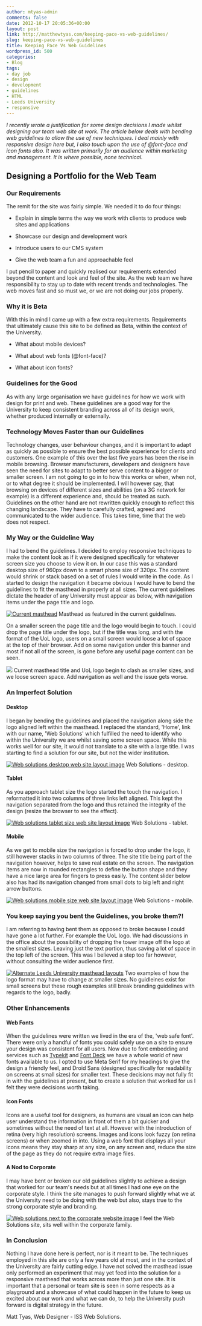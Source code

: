 ```yaml
---
author: mtyas-admin
comments: false
date: 2012-10-17 20:05:36+00:00
layout: post
link: http://matthewtyas.com/keeping-pace-vs-web-guidelines/
slug: keeping-pace-vs-web-guidelines
title: Keeping Pace Vs Web Guidelines
wordpress_id: 500
categories:
- Blog
tags:
- day job
- design
- development
- guidelines
- HTML
- Leeds University
- responsive
---
```


_I recently wrote a justification for some design decisions I made whilst designing our team web site at work. The article below deals with bending web guidelines to allow the use of new techniques. I deal mainly with responsive design here but, I also touch upon the use of @font-face and icon fonts also. It was written primarily for an audience within marketing and management. It is where possible, none technical._



## Designing a Portfolio for the Web Team





### Our Requirements





The remit for the site was fairly simple. We needed it to do four things:







  * Explain in simple terms the way we work with clients to produce web sites and applications

	
  * Showcase our design and development work

	
  * Introduce users to our CMS system

	
  * Give the web team a fun and approachable feel





I put pencil to paper and quickly realised our requirements extended beyond the content and look and feel of the site. As the web team we have responsibility to stay up to date with recent trends and technologies. The web moves fast and so must we, or we are not doing our jobs properly.


					


### Why it is Beta





With this in mind I came up with a few extra requirements. Requirements that ultimately cause this site to be defined as Beta, within the context of the University.






	
  * What about mobile devices?

	
  * What about web fonts (@font-face)?

	
  * What about icon fonts?





### Guidelines for the Good





As with any large organisation we have guidelines for how we work with design for print and web. These guidelines are a good way for the University to keep consistent branding across all of its design work, whether produced internally or externally.





### Technology Moves Faster than our Guidelines





Technology changes, user behaviour changes, and it is important to adapt as quickly as possible to ensure the best possible experience for clients and customers. One example of this over the last five years has been the rise in mobile browsing. Browser manufacturers, developers and designers have seen the need for sites to adapt to better serve content to a bigger or smaller screen. I am not going to go in to how this works or when, when not, or to what degree it should be implemented. I will however say, that browsing on devices of different sizes and abilities (on a 3G network for example) is a different experience and, should be treated as such. Guidelines on the other hand are not rewritten quickly enough to reflect this changing landscape. They have to carefully crafted, agreed and communicated to the wider audience. This takes time, time that the web does not respect.





### My Way or the Guideline Way





I had to bend the guidelines. I decided to employ responsive techniques to make the content look as if it were designed specifically for whatever screen size you choose to view it on. In our case this was a standard desktop size of 960px down to a smart phone size of 320px. The content would shrink or stack based on a set of rules I would write in the code. As I started to design the navigation it became obvious I would have to bend the guidelines to fit the masthead in properly at all sizes. The current guidelines dictate the header of any University must appear as below, with navigation items under the page title and logo.




[![Current masthead](http://matthewtyas.com/wp-content/uploads/2012/05/masthead.png)](http://matthewtyas.com/wp-content/uploads/2012/05/masthead.png)
Masthead as featured in the current guidelines.




On a smaller screen the page title and the logo would begin to touch. I could drop the page title under the logo, but if the title was long, and with the format of the UoL logo, users on a small screen would loose a lot of space at the top of their browser. Add on some navigation under this banner and most if not all of the screen, is gone before any useful page content can be seen.




[![](http://matthewtyas.com/wp-content/uploads/2012/05/masthead-mobile.png)](http://matthewtyas.com/wp-content/uploads/2012/05/masthead-mobile.png)
Current masthead title and UoL logo begin to clash as smaller sizes, and we loose screen space. Add navigation as well and the issue gets worse.




### An Imperfect Solution





#### Desktop





I began by bending the guidelines and placed the navigation along side the logo aligned left within the masthead. I replaced the standard, 'Home', link with our name, 'Web Solutions' which fulfilled the need to identify who within the University we are whilst saving some screen space. While this works well for our site, it would not translate to a site with a large title. I was starting to find a solution for our site, but not the wider institution.




[![Web solutions desktop web site layout image](http://matthewtyas.com/wp-content/uploads/2012/05/desktop.png)](http://matthewtyas.com/wp-content/uploads/2012/05/desktop.png)
Web Solutions - desktop.

				


#### Tablet





As you approach tablet size the logo started the touch the navigation. I reformatted it into two columns of three links left aligned. This kept the navigation separated from the logo and thus retained the integrity of the design (resize the browser to see the effect).




[![Web solutions tablet size web site layout image](http://matthewtyas.com/wp-content/uploads/2012/05/tablet.png)](http://matthewtyas.com/wp-content/uploads/2012/05/tablet.png)
Web Solutions - tablet.




#### Mobile





As we get to mobile size the navigation is forced to drop under the logo, it still however stacks in two columns of three. The site title being part of the navigation however, helps to save real estate on the screen. The navigation items are now in rounded rectangles to define the button shape and they have a nice large area for fingers to press easily. The content slider below also has had its navigation changed from small dots to big left and right arrow buttons.




[![Web solutions mobile size web site layout image](http://matthewtyas.com/wp-content/uploads/2012/05/mobile.png)](http://matthewtyas.com/wp-content/uploads/2012/05/mobile.png)
Web Solutions - mobile.




### You keep saying you bent the Guidelines, you broke them?!





I am referring to having bent them as opposed to broke because I could have gone a lot further. For example the UoL logo. We had discussions in the office about the possibility of dropping the tower image off the logo at the smallest sizes. Leaving just the text portion, thus saving a lot of space in the top left of the screen. This was I believed a step too far however, without consulting the wider audience first.




[![Alternate Leeds University masthead layouts](http://matthewtyas.com/wp-content/uploads/2012/05/masthead-mobile-alt.png)](http://matthewtyas.com/wp-content/uploads/2012/05/masthead-mobile-alt.png)
Two examples of how the logo format may have to change at smaller sizes. No guidleines exist for small screens but these rough examples still break branding guidelines with regards to the logo, badly.

										


### Other Enhancements


					


#### Web Fonts


					


When the guidelines were written we lived in the era of the, 'web safe font'. There were only a handful of fonts you could safely use on a site to ensure your design was consistent for all users. Now due to font embedding and services such as [Typekit](https://typekit.com/) and [Font Deck](http://fontdeck.com/) we have a whole world of new fonts available to us. I opted to use Meta Serif for my headings to give the design a friendly feel, and Droid Sans (designed specifically for readability on screens at small sizes) for smaller text. These decisions may not fully fit in with the guidelines at present, but to create a solution that worked for us I felt they were decisions worth taking.


					


#### Icon Fonts


					


Icons are a useful tool for designers, as humans are visual an icon can help user understand the information in front of them a bit quicker and sometimes without the need of text at all. However with the introduction of retina (very high resolution) screens. Images and icons look fuzzy (on retina screens) or when zoomed in into. Using a web font that displays all your icons means they stay sharp at any size, on any screen and, reduce the size of the page as they do not require extra image files.


					


#### A Nod to Corporate


					


I may have bent or broken our old guidelines slightly to achieve a design that worked for our team's needs but at all times I had one eye on the corporate style. I think the site manages to push forward slightly what we at the University need to be doing with the web but also, stays true to the strong corporate style and branding.




[![Web solutions next to the corporate website image](http://matthewtyas.com/wp-content/uploads/2012/05/corporate.png)](http://matthewtyas.com/wp-content/uploads/2012/05/corporate.png)
I feel the Web Solutions site, sits well within the corporate family.




### In Conclusion





Nothing I have done here is perfect, nor is it meant to be. The techniques employed in this site are only a few years old at most, and in the context of the University are fairly cutting edge. I have not solved the masthead issue only performed an experiment that may yet feed into the solution for a responsive masthead that works across more than just one site. It is important that a personal or team site is seen in some respects as a playground and a showcase of what could happen in the future to keep us excited about our work and what we can do, to help the University push forward is digital strategy in the future.


					


Matt Tyas, Web Designer - ISS Web Solutions.
